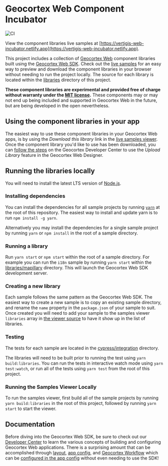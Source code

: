 # Geocortex Web Component Incubator

![CI](https://github.com/geocortex/vertigis-web-incubator/workflows/CI/badge.svg)

View the component libraries live samples at [https://vertigis-web-incubator.netlify.app](https://vertigis-web-incubator.netlify.app).

This project includes a collection of [Geocortex Web](https://www.geocortex.com/products/gxw/) component libraries built using the [Geocortex Web SDK](https://developers.geocortex.com/docs/web/sdk-overview/). Check out the [live samples](https://vertigis-web-incubator.netlify.app/) for an easy way to preview and download the component libraries in your browser without needing to run the project locally. The source for each library is located within the [libraries](libraries) directory of this project.

**These component libraries are experimental and provided free of charge without warranty under the [MIT license](LICENSE).** These components may or may not end up being included and supported in Geocortex Web in the future, but are being developed in the open nevertheless.

## Using the component libraries in your app

The easiest way to use these component libraries in your Geocortex Web apps, is by using the _Download this library_ link in the [live samples viewer](https://vertigis-web-incubator.netlify.app/). Once the component library you'd like to use has been downloaded, you can [follow the steps](https://developers.geocortex.com/docs/web/sdk-deployment#uploading-custom-code-to-an-app) on the Geocortex Developer Center to use the _Upload Library_ feature in the Geocortex Web Designer.

## Running the libraries locally

You will need to install the latest LTS version of [Node.js](https://nodejs.org/).

### Installing dependencies

You can install the dependencies for all sample projects by running [`yarn`](https://yarnpkg.com/) at the root of this repository. The easiest way to install and update yarn is to run `npm install -g yarn`.

Alternatively you may install the dependencies for a single sample project by running `yarn` or `npm install` in the root of a sample directory.

### Running a library

Run `yarn start` or `npm start` within the root of a sample directory. For example you can run the `i18n` sample by running `yarn start` within the [libraries/mapillary](libraries/mapillary) directory. This will launch the Geocortex Web SDK development server.

### Creating a new library

Each sample follows the same pattern as the Geocortex Web SDK. The easiest way to create a new sample is to copy an existing sample directory, and rename the `name` property in the `package.json` of your sample to suit. Once created you will need to add your sample to the samples viewer `libraries` array in [the viewer source](viewer/src/App.tsx) to have it show up in the list of libraries.

### Testing

The tests for each sample are located in the [cypress/integration](cypress/integration) directory.

The libraries will need to be built prior to running the test using `yarn build:libraries`. You can run the tests in interactive watch mode using `yarn test:watch`, or run all of the tests using `yarn test` from the root of this project.

### Running the Samples Viewer Locally

To run the samples viewer, first build all of the sample projects by running `yarn build:libraries` in the root of this project, followed by running `yarn start` to start the viewer.

## Documentation

Before diving into the Geocortex Web SDK, be sure to check out our [Developer Center](https://developers.geocortex.com/docs/web/overview/) to learn the various concepts of building and configuring Geocortex Web applications. There is a surprising amount that can be accomplished through [layout](https://developers.geocortex.com/docs/web/configuration-layout-getting-started/), [app config](https://developers.geocortex.com/docs/web/configuration-app-config-getting-started/), and [Geocortex Workflow](https://www.geocortex.com/products/geocortex-workflow/) which can be [configured in the app config](https://developers.geocortex.com/docs/web/tutorial-run-workflow-app-config/) without even needing to use the SDK!
